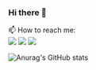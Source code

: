 ### Hi there 👋
<div>📫 How to reach me: </div>
<a href="https://ohhansoo.tistory.com/" target="_blank"><img src="https://img.shields.io/badge/Thumbtack-009FD9?style=flat-square&logo=Thumbtack&logoColor=009FD9"/></a>
<a href="https://blog.naver.com/zhdnrk124" target="_blank"><img src="https://img.shields.io/badge/Naver-03C75A?style=flat-square&logo=Naver&logoColor=03C75A"/></a>
<a href="https://tidy-ship-234.notion.site/Hansoo-Oh-32e36f118afe43e7b2634f1c59865c37" target="_blank"><img src="https://img.shields.io/badge/Notion-000000?style=flat-square&logo=Notion&logoColor=000000"/></a>

![Anurag's GitHub stats](https://github-readme-stats.vercel.app/api?username=Ohhansoo&show_icons=true&theme=radical)

<!--
**Ohhansoo/Ohhansoo** is a ✨ _special_ ✨ repository because its `README.md` (this file) appears on your GitHub profile.

Here are some ideas to get you started:

- 🔭 I’m currently working on ...
- 🌱 I’m currently learning ...
- 👯 I’m looking to collaborate on ...
- 🤔 I’m looking for help with ...
- 💬 Ask me about ...

- 😄 Pronouns: ...
- ⚡ Fun fact: ...
-->
